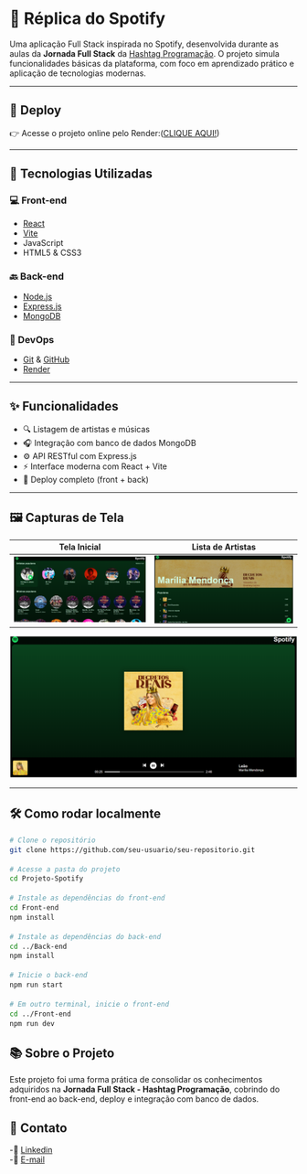 # 🎵 Réplica do Spotify

Uma aplicação Full Stack inspirada no Spotify, desenvolvida durante as aulas da **Jornada Full Stack** da [Hashtag Programação](https://www.hashtagtreinamentos.com/). O projeto simula funcionalidades básicas da plataforma, com foco em aprendizado prático e aplicação de tecnologias modernas.

---

## 🔗 Deploy

👉 Acesse o projeto online pelo Render:([CLIQUE AQUI!](https://projeto-spotify-2n5o.onrender.com/))

---

## 🧰 Tecnologias Utilizadas

### 💻 Front-end
- [React](https://reactjs.org/)
- [Vite](https://vitejs.dev/)
- JavaScript
- HTML5 & CSS3

### 🔙 Back-end
- [Node.js](https://nodejs.org/)
- [Express.js](https://expressjs.com/)
- [MongoDB](https://www.mongodb.com/)

### 🚀 DevOps
- [Git](https://git-scm.com/) & [GitHub](https://github.com/)
- [Render](https://render.com/)

---

## ✨ Funcionalidades

- 🔍 Listagem de artistas e músicas
- 🎧 Integração com banco de dados MongoDB
- ⚙️ API RESTful com Express.js
- ⚡ Interface moderna com React + Vite
- 📡 Deploy completo (front + back)

---

## 🖼️ Capturas de Tela

| Tela Inicial | Lista de Artistas |
|-------------|-------------------|
| ![Home](https://github.com/Ismaelblog/Projeto-Spotify/blob/main/screenshots/Captura%20de%20tela%202025-05-09%20230141.png) | ![Artists](https://github.com/Ismaelblog/Projeto-Spotify/blob/main/screenshots/Captura%20de%20tela%202025-05-09%20230102.png) |
![Player](https://github.com/Ismaelblog/Projeto-Spotify/blob/main/screenshots/Captura%20de%20tela%202025-05-09%20230023.png)

---

## 🛠️ Como rodar localmente

```bash
# Clone o repositório
git clone https://github.com/seu-usuario/seu-repositorio.git

# Acesse a pasta do projeto
cd Projeto-Spotify

# Instale as dependências do front-end
cd Front-end
npm install

# Instale as dependências do back-end
cd ../Back-end
npm install

# Inicie o back-end
npm run start

# Em outro terminal, inicie o front-end
cd ../Front-end
npm run dev

```

## 📚 Sobre o Projeto
Este projeto foi uma forma prática de consolidar os conhecimentos adquiridos na **Jornada Full Stack - Hashtag Programação**, cobrindo do front-end ao back-end, deploy e integração com banco de dados.

## 🤝 Contato
-💼 [Linkedin](https://www.linkedin.com/in/ismaelblog/)\
-📧 [E-mail](mailto:pregadorismael@gmail.com)

